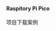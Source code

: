 #### Raspitory Pi Pico

<a title="Download" style="text-decoration: none;" download="animation-main" href="/download/animation.zip">项目下载案例</a>

